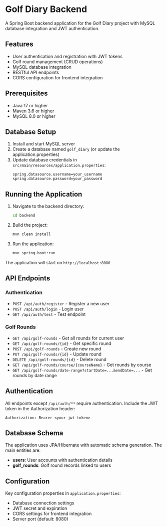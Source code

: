 # Golf Diary Backend

A Spring Boot backend application for the Golf Diary project with MySQL database integration and JWT authentication.

## Features

- User authentication and registration with JWT tokens
- Golf round management (CRUD operations)
- MySQL database integration
- RESTful API endpoints
- CORS configuration for frontend integration

## Prerequisites

- Java 17 or higher
- Maven 3.6 or higher
- MySQL 8.0 or higher

## Database Setup

1. Install and start MySQL server
2. Create a database named `golf_diary` (or update the application.properties)
3. Update database credentials in `src/main/resources/application.properties`:
   ```properties
   spring.datasource.username=your_username
   spring.datasource.password=your_password
   ```

## Running the Application

1. Navigate to the backend directory:
   ```bash
   cd backend
   ```

2. Build the project:
   ```bash
   mvn clean install
   ```

3. Run the application:
   ```bash
   mvn spring-boot:run
   ```

The application will start on `http://localhost:8080`

## API Endpoints

### Authentication
- `POST /api/auth/register` - Register a new user
- `POST /api/auth/login` - Login user
- `GET /api/auth/test` - Test endpoint

### Golf Rounds
- `GET /api/golf-rounds` - Get all rounds for current user
- `GET /api/golf-rounds/{id}` - Get specific round
- `POST /api/golf-rounds` - Create new round
- `PUT /api/golf-rounds/{id}` - Update round
- `DELETE /api/golf-rounds/{id}` - Delete round
- `GET /api/golf-rounds/course/{courseName}` - Get rounds by course
- `GET /api/golf-rounds/date-range?startDate=...&endDate=...` - Get rounds by date range

## Authentication

All endpoints except `/api/auth/**` require authentication. Include the JWT token in the Authorization header:
```
Authorization: Bearer <your-jwt-token>
```

## Database Schema

The application uses JPA/Hibernate with automatic schema generation. The main entities are:

- **users**: User accounts with authentication details
- **golf_rounds**: Golf round records linked to users

## Configuration

Key configuration properties in `application.properties`:
- Database connection settings
- JWT secret and expiration
- CORS settings for frontend integration
- Server port (default: 8080) 